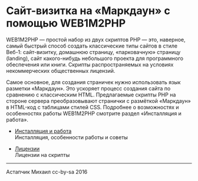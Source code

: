 ﻿Сайт-визитка на «Маркдаун» с помощью WEB1M2PHP
==============================================



WEB1M2PHP — простой набор из двух скриптов PHP — это, наверное, самый быстрый способ создать классические типы сайтов в стиле Веб-1: сайт-визитку, домашнюю страницу, «парковачную» страницу (landing), сайт какого-нибудь небольшого проекта для программного обеспечения или книги. Скрипты распространяемых на условиях некоммерческих общественных лицензий.

Самое основное, для создания страничек нужно использовать язык разметки «Маркдаун». Это ускоряет процесс создания сайта по сравнению с классическим HTML. Предлагаемые скрипты PHP на стороне сервера преобразовывают странички с размёткой «Маркдаун» в HTML-код c таблицами стилей CSS. Подробнее о возможностях и особенностях работы WEB1M2PHP смотрите раздел «Инсталляция и работа».


* [Инсталляция и работа](INSTALL.md)  
  Инсталляция, особенности работы и советы

* [Лицензии](LICENSE.md)  
  Лицензии на скрипты

----

Астапчик Михаил cc-by-sa 2016
